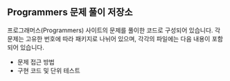 ## Programmers 문제 풀이 저장소

프로그래머스(Programmers) 사이트의 문제를 풀이한 코드로 구성되어 있습니다. 각 문제는 고유한 번호에 따라 패키지로 나뉘어 있으며, 각각의 파일에는 다음 내용이 포함되어 있습니다.

- 문제 접근 방법
- 구현 코드 및 단위 테스트
